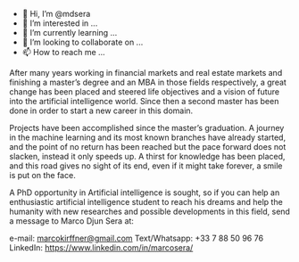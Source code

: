 - 👋 Hi, I’m @mdsera
- 👀 I’m interested in ...
- 🌱 I’m currently learning ...
- 💞️ I’m looking to collaborate on ...
- 📫 How to reach me ...

After many years working in financial markets and real estate markets and finishing
a master’s degree and an MBA in those fields respectively, a great change has been placed
and steered life objectives and a vision of future into the artificial intelligence world.
Since then a second master has been done in order to start a new career in this domain.

Projects have been accomplished since the master’s graduation. A journey in the machine
learning and its most known branches have already started, and the point of no return has
been reached but the pace forward does not slacken, instead it only speeds up. 
A thirst for knowledge has been placed, and this road gives no sight of its end,
even if it might take forever, a smile is put on the face.

A PhD opportunity in Artificial intelligence is sought, so if you can help an enthusiastic
artificial intelligence student to reach his dreams and help the humanity with new 
researches and possible developments in this field, send a message to Marco Djun Sera at:

e-mail: marcokirffner@gmail.com
Text/Whatsapp: +33 7 88 50 96 76
LinkedIn: https://www.linkedin.com/in/marcosera/
